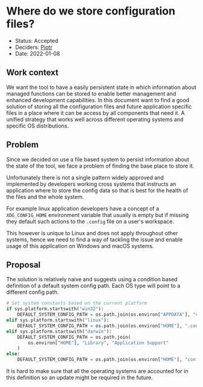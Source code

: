 # Where do we store configuration files?

* Status: Accepted
* Deciders: [Piotr]
* Date: 2022-01-08

## Work context

We want the tool to have a easily persistent state in which information about managed functions can be stored to enable better management and enhanced development capabilities. In this document want to find a good solution of storing all the configuration files and future application specific files in a place where it can be access by all components that need it. A unified strategy that works well across different operating systems and specific OS distributions.

## Problem

Since we decided on use a file based system to persist information about the state of the tool, we face a problem of finding the base place to store it.

Unfortunately there is not a single pattern widely approved and implemented by developers working cross systems that instructs an application where to store the config data so that is best for the health of the files and the whole system.

For example linux application developers have a concept of a `XDG_CONFIG_HOME` environment variable that usually is empty but if missing they default such actions to the `.config` file on a user's workspace.

This however is unique to Linux and does not apply throughout other systems, hence we need to find a way of tackling the issue and enable usage of this application on Windows and macOS systems.

## Proposal

The solution is relatively naive and suggests using a condition based definition of a default system config path. Each OS type will point to a different config path.

```python
# Set system constants based on the current platform
if sys.platform.startswith("win32"):
    DEFAULT_SYSTEM_CONFIG_PATH = os.path.join(os.environ["APPDATA"], "config")
elif sys.platform.startswith("linux"):
    DEFAULT_SYSTEM_CONFIG_PATH = os.path.join(os.environ["HOME"], ".config")
elif sys.platform.startswith("darwin"):
    DEFAULT_SYSTEM_CONFIG_PATH = os.path.join(
        os.environ["HOME"], "Library", "Application Support"
    )
else:
    DEFAULT_SYSTEM_CONFIG_PATH = os.path.join(os.environ["HOME"], "config")
```

It is hard to make sure that all the operating systems are accounted for in this definition so an update might be required in the future.

<!-- Identifiers, in alphabetical order -->

[Piotr]: https://github.com/Katolus
